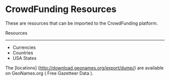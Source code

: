 CrowdFunding Resources
======================

These are resources that can be imported to the CrowdFunding platform.

Resources
- - -
* Currencies
* Countries
* USA States

The [locations] (http://download.geonames.org/export/dump/) are available on GeoNames.org ( Free Gazetteer Data ).
